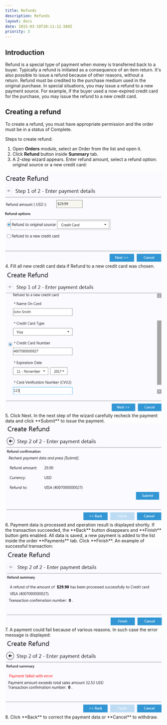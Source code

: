 ```yaml
---
title: Refunds
description: Refunds
layout: docs
date: 2015-03-18T20:11:12.560Z
priority: 3
---
```

## Introduction

Refund is a special type of payment when money is transferred back to a buyer. Typically a refund is initiated as a consequence of an item return. It's also possible to issue a refund because of other reasons, without a return. Refund must be credited to the purchase medium used in the original purchase. In special situations, you may issue a refund to a new payment source. For example, if the buyer used a now-expired credit card for the purchase, you may issue the refund to a new credit card.

## Creating a refund

To create a refund, you must have appropriate permission and the order must be in a status of Complete.

Steps to create refund:

1. Open **Orders** module, select an Order from the list and open it.
2. Click **Refund** button inside **Summary** tab. 
3. A 2-step wizard appears. Enter refund amount, select a refund option: original source or a new credit card:
  <img src="../../../../../assets/images/docs/Capture--.PNG" />
4. Fill all new credit card data if Refund to a new credit card was chosen.
  <img src="../../../../../assets/images/docs/Capture3.PNG" />
5. Click Next. In the next step of the wizard carefully recheck the payment data and click **Submit** to issue the payment.
  <img src="../../../../../assets/images/docs/Capture2.PNG" />
6. Payment data is processed and operation result is displayed shortly. If the transaction succeeded, the **Back** button disappears and **Finish** button gets enabled. All data is saved, a new payment is added to the list inside the order **Payments** tab. Click **Finish**. An example of successful transaction:
  <img src="../../../../../assets/images/docs/Capture4.PNG" />
7. A payment could fail because of various reasons. In such case the error message is displayed:
  <img src="../../../../../assets/images/docs/Capture5.PNG" />
8. Click **Back** to correct the payment data or **Cancel** to withdraw.